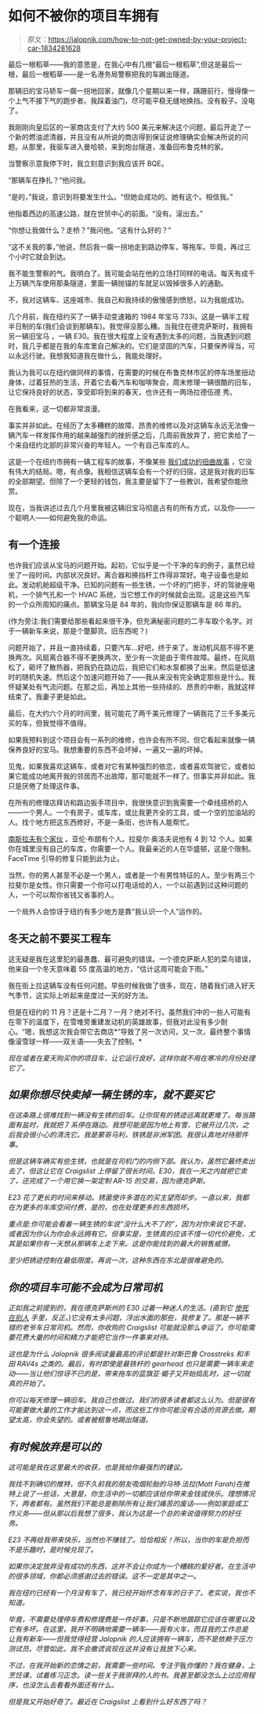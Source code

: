 # 如何不被你的项目车拥有

> 原文：<https://jalopnik.com/how-to-not-get-owned-by-your-project-car-1834281628>

最后一根稻草——我的意思是，在我心中有几根“最后一根稻草”,但这是最后一根，最后一根稻草——是一名港务局警察把我的车踢出隧道。



那辆旧的宝马轿车一瘸一拐地回家，就像几个星期以来一样，蹒跚前行，慢得像一个上气不接下气的跑步者。我踩着油门，尽可能平稳无缝地换挡。没有骰子。没电了。

我刚刚向皇后区的一家商店支付了大约 500 美元来解决这个问题，最后开走了一个新的燃油滤清器，并且没有从所说的商店得到保证说修理确实会解决所说的问题。从那里，我驱车进入曼哈顿，来到炮台隧道，准备回布鲁克林的家。

当警察示意我停下时，我立刻意识到我应该开 BQE。

“那辆车在挣扎？”他问我。

“是的，”我说，意识到将要发生什么。“但她会成功的。她有这个。相信我。”

他指着西边的高速公路，就在世贸中心的前面。“没有。滚出去。”

“你想让我做什么？走桥？”我问他。“这有什么好的？”

“这不关我的事，”他说，然后我一瘸一拐地走到路边停车，等拖车。毕竟，再过三个小时它就会到达。

我不能生警察的气。我明白了。我可能会站在他的立场打同样的电话。每天有成千上万辆汽车使用那条隧道，里面一辆抛锚的车就足以毁掉很多人的通勤。

不，我对这辆车、这座城市、我自己和我持续的傲慢感到愤怒，以为我能成功。

几个月前，我在纽约买了一辆手动变速箱的 1984 年宝马 733i，这是一辆半工程半日制的车(我们会谈到那辆车)。我觉得没那么糟。当我住在德克萨斯时，我拥有另一辆旧宝马 ，一辆 E30。我在很大程度上没有遇到太多的问题，当我遇到问题时，我几乎都是在我的车库里自己解决的。它们是坚固的汽车，只要保养得当，可以永远行驶。我想我知道我在做什么，我能处理好。

我认为我可以在纽约做同样的事情，在需要的时候在布鲁克林市区的停车场里扭动身体，过着狂热的生活，开着它去看汽车和咖啡聚会，周末修理一辆很酷的旧车，让它保持良好的状态，享受即将到来的春天，也许还有一两场拉德伍德 秀。

在我看来，这一切都非常浪漫。

事实并非如此。在经历了太多糟糕的故障、昂贵的维修以及对这辆车永远无法像一辆汽车一样发挥作用的越来越强烈的挫折感之后，几周前我放弃了，把它卖给了一个来自纽约北部的非常兴奋的年轻人。一个有自己车库的人。

这是一个在纽约市拥有一辆工程车的故事，不像某些 [我们成功的扭曲故事](http://jalopnik.com/tag/project-postal) ，它没有伟大的结局。嗯，有点像。我相信这辆车会有一个好的归宿，这是我对我的旧车的全部期望。但除了一个更轻的钱包，我主要是留下了一些教训，我希望你能欣赏。

现在，当我讲述过去几个月里我被这辆旧宝马彻底占有的所有方式，以及你——一个聪明人——如何避免我的命运。

## 有一个连接

也许我们应该从宝马的问题开始。起初，它似乎是一个干净的车的例子，虽然已经坐了一段时间。内部状况良好。离合器和换挡杆工作得非常好。电子设备也是如此。发动机舱超级干净。已知的问题有一些生锈，一个坏的门把手，坏的驾驶座电机，一个排气孔和一个 HVAC 系统，当它想工作的时候就会出现。这是这些汽车的一个众所周知的痛点。那辆宝马是 84 年的，我向你保证那辆车是 86 年的。

(作为旁注:我们需要给那些看起来很干净，但充满秘密问题的二手车取个名字。对于一辆新车来说，那是个蹩脚货。旧东西呢？)

问题开始了，并且一直持续着，只要汽车...好吧，终于来了。发动机风扇不得不更换两次。风扇离合器不得不更换两次，至少有一次是由于零件故障。最终，在风扇松了，砸坏了散热器，把我扔在路边后，我把它们和水泵都换了出来。然后是低速时的随机失速。然后这个加速问题开始了——我从来没有完全确定那些是什么。我怀疑某处有气流问题。在那之后，再加上其他一些持续的、昂贵的中断，我就这样结束了。我妻子更是如此。

最后，在大约六个月的时间里，我可能花了两千美元修理了一辆我花了三千多美元买的车，但我觉得不值得。

如果我预料到这个项目会有一系列的维修，也许会有所不同，但它看起来就像一辆保养良好的宝马。我想重要的东西不会坏掉，一遍又一遍的坏掉。

见鬼，如果我喜欢这辆车，或者对它有某种强烈的依恋，或者喜欢驾驶它，或者如果它能成功地离开我的邻居而不出故障，那可能就不一样了。但事实并非如此。我只是厌倦了处理这件事。

在所有的修理店拜访和路边扳手项目中，我很快意识到我需要一个牵线搭桥的人——一个男人。一个有房子，或车库，或比我更齐全的工具，或一个空的加油站的人。找个地方把这东西修好，不是一条街，也许有人能帮忙。

[南斯拉夫有个家伙](https://jalopnik.com/preview/i-was-given-a-yugo-and-drove-it-from-new-york-to-north-1834215546?rev=1555967666542&_ga=2.49494950.1655737585.1555908062-1465454198.1536872514) 。亚伦·布朗有个人。拉斐尔·奥洛夫说他有 4 到 12 个人。如果你在城里没有自己的车库，你需要一个人。我最亲近的人在华盛顿，这是个限制。FaceTime 引导的修复只能到此为止。

当然，你的男人甚至不必是一个男人，或者是一个有男性特征的人。至少有两三个拉斐尔是女性。你只需要一个你可以打电话给的人，一个以前遇到过这种问题的人，一个可以帮你省钱又省事的人。

一个局外人会惊讶于纽约有多少地方是靠“我认识一个人”运作的。

## 冬天之前不要买工程车

这无疑是我在这里犯的最愚蠢、最可避免的错误。一个德克萨斯人犯的菜鸟错误，他来自一个冬天意味着 55 度高温的地方，“估计这周可能会下雨。”

我在街上拉这辆车没有任何问题。早些时候我做了很多，现在，随着我们进入好天气季节，这实际上听起来是度过一天的好方法。

但是在纽约的 11 月？还是十二月？一月？绝对不行。虽然我们中的一些人可能有在零下的温度下，在雪堆旁重建发动机的英雄故事，但我对此没有多少耐心。“嗯，我想这次我会带它去商店*”导致了另一次访问，又一次，最终整个事情像滚雪球一样——双关语——失去了控制。*

*现在或者在夏天购买你的项目车，让它运行良好，这样你就不用在寒冷的月份处理它了。*

## *如果你想尽快卖掉一辆生锈的车，就不要买它*

*在这条路上很难找到一辆没有生锈的旧车。让你现有的锈迹远离就更难了。每当路面有盐时，我就把 7 系停在路边。我想可能是因为地上有雪，它被开过几次，之后我会很小心的清洗它。我是蒙哥马利，铁锈是非洲军团。我很认真地对待那件事。*

*但是这辆车确实有些生锈，也就是在司机门的内侧下部。我认为，虽然它最终卖出去了，但这让它在 Craigslist 上停留了很长时间。E30，我在一天之内就把它卖了，还完成了一个用它换一架定制 AR-15 的交易，因为德克萨斯。* 

*E23 花了更长的时间来移动。锈菌使许多潜在的买主望而却步。一直以来，我都在为更多的车库空间付费，是的，也在处理更多的东西损坏。* 

*重点是:你可能会看着一辆生锈的车说“没什么大不了的”，因为对你来说它不是，或者因为你认为你会永远拥有它。但事实是，生锈真的应该不惜一切代价避免，尤其是如果你有一天想从那辆车上走下来。这是你能找到的最大的销售威慑。*

*至少把锈迹控制在最低限度。再说一次，这种东西在东北是很难避免的。*

## *你的项目车可能不会成为日常司机*

*正如我之前提到的，我在德克萨斯州的 E30 过着一种迷人的生活。(直到它 [惨死在别人](https://jalopnik.com/the-sadness-of-finding-out-your-old-car-got-wrecked-1832243374) 手里，反正。)它没有太多问题，浮出水面的那些，我修复了。那是一辆不错的老爷车日常司机。然而，你收购的 Craigslist 可能就没那么幸运了。你可能需要花费大量的时间和精力才能把它当作一件事来对待。* 

*这也是为什么 Jalopnik 很多阅读量最高的评论都是针对斯巴鲁 Crosstreks 和丰田 RAV4s 之类的。最后，有时即使是最铁杆的 gearhead 也只是需要一辆车来走动——当让他们惊讶不已的是，带来拖车的蓝旗亚·蝎子又开始捣乱时，这一切就真的开始了。*

*你可以每天修理一辆旧车。我自己也做过。我们的很多读者都这么认为。但是很有可能要做大量的工作才能达到这一点，而这些工作你可能没有合适的资源去做。期望太高，你会失望的。或者被粗鲁地踢出隧道。*

## *有时候放弃是可以的*

*这可能是我在这里最大的收获，也是我给你最强烈的建议。*

*我找不到确切的推特，但不久前我的朋友吸烟轮胎的马特·法拉(Matt Farah)在推特上说了一些话，大意是，你生活中的一切都应该给你带来金钱或快乐。理想情况下，两者都有。虽然我们不能总是剔除所有让我们痛苦的废话——例如家庭或工作义务——但从那以后我想了很多，我认为这是一个总的来说值得努力的好任务。*

*E23 不再给我带来快乐，当然也不赚钱了。恰恰相反！所以，当你的车是负担而不是乐趣时，是时候兑现了。*

*如果你决定放弃没有成功的东西，这并不会让你成为一个糟糕的爱好者。在生活中的很多领域，你都必须感谢过去的错误。这不一定是其中之一。*

*我在纽约已经有一个月没有车了，我已经开始怀念有车的日子了。老实说，我也不知道。* 

*毕竟，不需要处理停车费和修理费是一件好事，只是不断地跟踪它应该在哪里以及它有多坏。在这里，我并不明确地需要一辆车——我有火车，而且我的工作总是让我有新车——但我觉得经营 Jalopnik 的人应该拥有一辆车，而不是依赖于压力测试员。尽管如此，我不会撒谎说现在这并没有让我放下心来。*

*不过，在我开始新的恋情之前，我需要一些时间。专注于*我*你懂的？我在健身，上烹饪课，试着练习正念。读一些关于我崇拜的人的书。我甚至都没怎么上过应用程序，也没怎么去看看外面还有什么。*

*但是我又开始好奇了。最近在 Craigslist 上看到什么好东西了吗？*